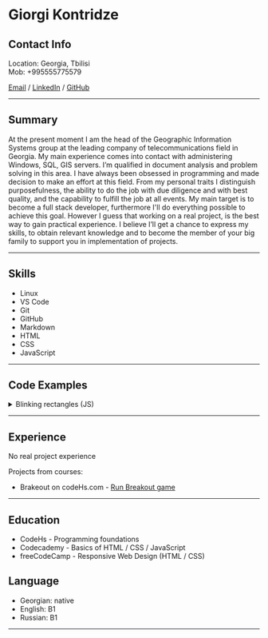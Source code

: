 # **Giorgi Kontridze**

## **Contact Info**  

Location: Georgia, Tbilisi  
Mob: +995555775579  

[Email](mailto:giorgi.kontridze21@gmail.com) / [LinkedIn](https://www.linkedin.com/in/giorgi-kontridze-20515a184/) / [GitHub](https://github.com/giorgikontridze/)  

___
## **Summary**  

At the present moment I am the head of the Geographic Information Systems group at the leading company of telecommunications field in Georgia. My main experience comes into contact with administering Windows, SQL, GIS servers. I’m qualified in document analysis and problem solving in this area. I have always been obsessed in programming and made decision to make an effort at this field. From my personal traits I distinguish purposefulness, the ability to do the job with due diligence and with best quality, and the capability to fulfill  the job at all events. My main target is to become a full stack developer, furthermore I'll do everything possible to achieve this goal. However I guess that working on a real project, is the best way to gain practical experience. I believe I’ll get a chance to express my skills, to obtain relevant knowledge and to become the member of your big family to support you in implementation of projects.

___
## **Skills**  

* Linux
* VS Code
* Git
* GitHub
* Markdown
* HTML
* CSS
* JavaScript
___

## **Code Examples**  

<details><summary>Blinking rectangles (JS)</summary>
<p>

    ```js
    /*  This program devides the canvas into an imaginary grid with rectangles and
    *   changes rectangle color on user mouse move.
    */

    var NUM_RECTANGLES_ACROSS = 4;
    var NUM_RECTANGLES_DOWN = 10;
    var RECT_WIDTH = getWidth() / NUM_RECTANGLES_ACROSS;
    var RECT_HEIGHT = getHeight() / NUM_RECTANGLES_DOWN;
    var transparent = new Color(255, 255, 255, 0.6);
    var grid;
    var START_X = 0;
    var xPosition = START_X;
    var yPosition = getHeight() - RECT_HEIGHT;
    var element = null;

    function start() {
        setTimer(drawGrid, 1);
        mouseMoveMethod(blink);
    }

    //This function changes the color of rectangle on mouse move
    function blink(e){
        element = getElementAt(e.getX(), e.getY());
        if(element != null){
            element.setColor(Randomizer.nextColor());
        }
    }

    //This function draws grid with rectangles
    function drawGrid(){
        if(getWidth() - xPosition > 0){
            grid = new Rectangle(RECT_WIDTH, RECT_HEIGHT);
            grid.setPosition(xPosition, yPosition);
            grid.setColor(transparent);
            add(grid);
            xPosition = xPosition + RECT_WIDTH;
        }else if(yPosition > 0){
            xPosition = START_X;
            yPosition = yPosition - RECT_HEIGHT;
        }else{
            stopTimer();
        }
    }
    ```
</p>
</details>
 
___

## **Experience**  

No real project experience

Projects from courses:  

* Brakeout on codeHs.com - [Run Breakout game](https://codehs.com/share/id/write-the-code-3EllXd/run)
___

## **Education**  

- CodeHs - Programming foundations
- Codecademy - Basics of HTML / CSS / JavaScript
- freeCodeCamp - Responsive Web Design (HTML / CSS)

## **Language**  

* Georgian: native
* English: B1
* Russian: B1
___